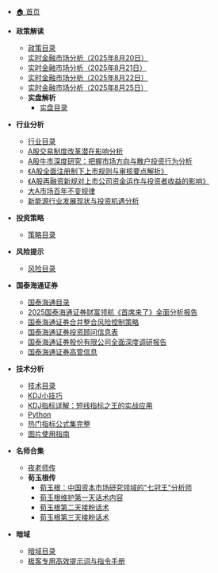 * [🏠 首页](index.md)

* **政策解读**
  * [政策目录](policy/README.md)
  * [实时金融市场分析（2025年8月20日）](policy/实时金融市场分析（2025年8月20日）.md)
  * [实时金融市场分析（2025年8月21日）](policy/实时金融市场分析（2025年8月21日）.md)
  * [实时金融市场分析（2025年8月22日）](policy/实时金融市场分析（2025年8月22日）.md)
  * [实时金融市场分析（2025年8月25日）](policy/实时金融市场分析（2025年8月25日）.md)
  * **实盘解析**
    * [实盘目录](policy/实盘/README.md)

* **行业分析**
  * [行业目录](industry/README.md)
  * [A股交易制度改革潜在影响分析](industry/A股交易制度改革潜在影响分析.md)
  * [A股牛市深度研究：把握市场方向与散户投资行为分析](industry/A股牛市深度研究：把握市场方向与散户投资行为分析.md)
  * [《A股全面注册制下上市规则与审核要点解析》](industry/《A股全面注册制下上市规则与审核要点解析》.md)
  * [《A股再融资新规对上市公司资金运作与投资者收益的影响》](industry/《A股再融资新规对上市公司资金运作与投资者收益的影响》.md)
  * [大A市场百年不变规律](industry/大A市场百年不变规律.md)
  * [新能源行业发展现状与投资机遇分析](industry/新能源行业发展现状与投资机遇分析.md)

* **投资策略**
  * [策略目录](strategy/README.md)

* **风险提示**
  * [风险目录](risk/README.md)

* **国泰海通证券**
  * [国泰海通目录](国泰海通证券/README.md)
  * [2025国泰海通证券财富领航《首席来了》全面分析报告](国泰海通证券/2025国泰海通证券财富领航《首席来了》全面分析报告.md)
  * [国泰海通证券合并整合风险控制策略](国泰海通证券/国泰海通证券合并整合风险控制策略.md)
  * [国泰海通证券投资顾问信息表](国泰海通证券/国泰海通证券投资顾问信息表.md)
  * [国泰海通证券股份有限公司全面深度调研报告](国泰海通证券/国泰海通证券股份有限公司全面深度调研报告.md)
  * [国泰海通证券高管信息](国泰海通证券/国泰海通证券高管信息.md)

* **技术分析**
  * [技术目录](技术/README.md)
  * [KDJ小技巧](技术/KDJ小技巧.md)
  * [KDJ指标详解：短线指标之王的实战应用](技术/KDJ指标详解：短线指标之王的实战应用.md)
  * [Python](技术/Python.md)
  * [热门指标公式集完整](技术/热门指标公式集完整.md)
  * [图片使用指南](styles/图片使用指南.md)

* **名师合集**
  * [夜老师传](名师合集/夜老师传/)
  * **荀玉根传**
    * [荀玉根：中国资本市场研究领域的"七冠王"分析师](名师合集/荀玉根传/荀玉根：中国资本市场研究领域的_七冠王_分析师.md)
    * [荀玉根维护第一天话术内容](名师合集/荀玉根传/荀玉根维护第一天话术内容.md)
    * [荀玉根第二天接粉话术](名师合集/荀玉根传/荀玉根第二天接粉话术.md)
    * [荀玉根第三天接粉话术](名师合集/荀玉根传/荀玉根第三天接粉话术.md)

* **暗域**
  * [暗域目录](暗域/README.md)
  * [极客专用高效提示词与指令手册](暗域/极客专用高效提示词与指令手册.md)